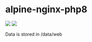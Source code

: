 # alpine-nginx-php8

[![](https://images.microbadger.com/badges/version/combro2k/alpine-nginx-php8.svg)](https://microbadger.com/images/combro2k/alpine-nginx-php8 "Get your own version badge on microbadger.com")
[![](https://images.microbadger.com/badges/image/combro2k/alpine-nginx-php8.svg)](https://microbadger.com/images/combro2k/alpine-nginx-php8 "Get your own image badge on microbadger.com")

Data is stored in /data/web
